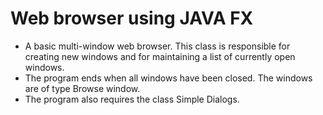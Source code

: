 
# Web browser using JAVA FX

- A basic multi-window web browser. This class is responsible for creating new windows and for maintaining a list of currently open windows.
- The program ends when all windows have been closed. The windows are of type Browse window. 
- The program also requires the class Simple Dialogs.

